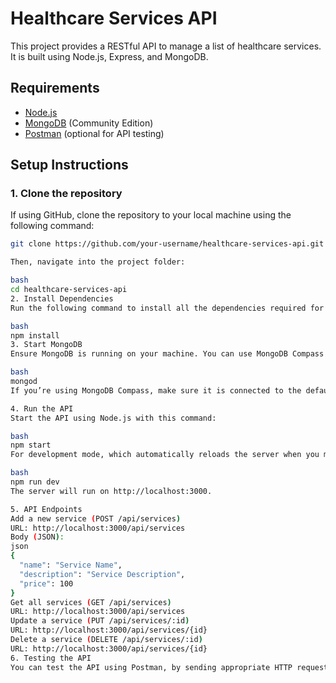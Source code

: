 # Healthcare Services API

This project provides a RESTful API to manage a list of healthcare services. It is built using Node.js, Express, and MongoDB.

## Requirements

- [Node.js](https://nodejs.org/)
- [MongoDB](https://www.mongodb.com/try/download/community) (Community Edition)
- [Postman](https://www.postman.com/downloads/) (optional for API testing)

## Setup Instructions

### 1. Clone the repository

If using GitHub, clone the repository to your local machine using the following command:

```bash
git clone https://github.com/your-username/healthcare-services-api.git

Then, navigate into the project folder:

bash
cd healthcare-services-api
2. Install Dependencies
Run the following command to install all the dependencies required for the project. These dependencies are listed in the package.json file.

bash
npm install
3. Start MongoDB
Ensure MongoDB is running on your machine. You can use MongoDB Compass or start MongoDB locally using the following command (if installed):

bash
mongod
If you’re using MongoDB Compass, make sure it is connected to the default MongoDB URL: mongodb://localhost:27017.

4. Run the API
Start the API using Node.js with this command:

bash
npm start
For development mode, which automatically reloads the server when you make changes, use:

bash
npm run dev
The server will run on http://localhost:3000.

5. API Endpoints
Add a new service (POST /api/services)
URL: http://localhost:3000/api/services
Body (JSON):
json
{
  "name": "Service Name",
  "description": "Service Description",
  "price": 100
}
Get all services (GET /api/services)
URL: http://localhost:3000/api/services
Update a service (PUT /api/services/:id)
URL: http://localhost:3000/api/services/{id}
Delete a service (DELETE /api/services/:id)
URL: http://localhost:3000/api/services/{id}
6. Testing the API
You can test the API using Postman, by sending appropriate HTTP requests to the API endpoints above.